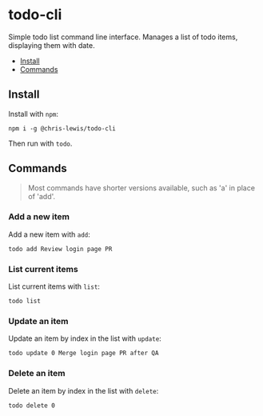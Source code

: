 # todo-cli

Simple todo list command line interface. Manages a list of todo items,
displaying them with date.

* [Install](#install)
* [Commands](#commands)


## Install

Install with `npm`:

```
npm i -g @chris-lewis/todo-cli
```

Then run with `todo`.

## Commands

> Most commands have shorter versions available, such as 'a' in place of 'add'.

### Add a new item

Add a new item with `add`:

```
todo add Review login page PR
```

### List current items

List current items with `list`:

```
todo list
```

### Update an item

Update an item by index in the list with `update`:

```
todo update 0 Merge login page PR after QA
```

### Delete an item

Delete an item by index in the list with `delete`:

```
todo delete 0
```
